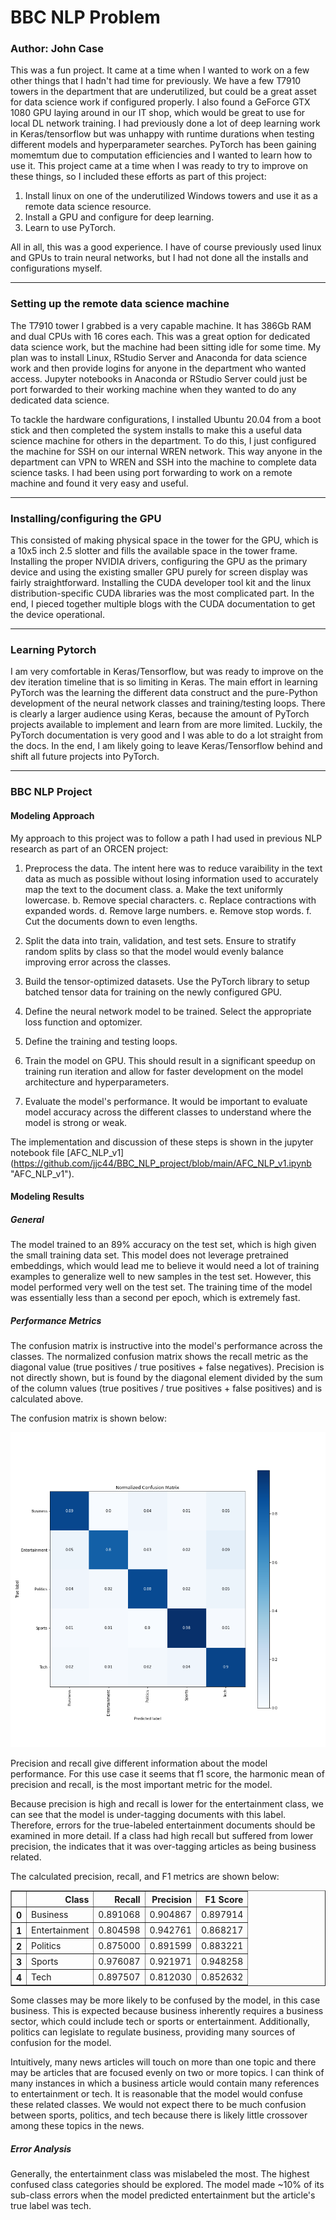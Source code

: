 # BBC NLP Problem

### Author: John Case

This was a fun project.  It came at a time when I wanted to work on a few other things that I hadn't had time for previously.  We have a few T7910 towers in the department that are underutilized, but could be a great asset for data science work if configured properly.  I also found a GeForce GTX 1080 GPU laying around in our IT shop, which would be great to use for local DL network training.  I had previously done a lot of deep learning work in Keras/tensorflow but was unhappy with runtime durations when testing different models and hyperparameter searches.  PyTorch has been gaining momemtum due to computation efficiencies and I wanted to learn how to use it.  This project came at a time when I was ready to try to improve on these things, so I included these efforts as part of this project:

1. Install linux on one of the underutilized Windows towers and use it as a remote data science resource.
2. Install a GPU and configure for deep learning.
3. Learn to use PyTorch.

All in all, this was a good experience.  I have of course previously used linux and GPUs to train neural networks, but I had not done all the installs and configurations myself.   

<hr />

### Setting up the remote data science machine

The T7910 tower I grabbed is a very capable machine.  It has 386Gb RAM and dual CPUs with 16 cores each.  This was a great option for dedicated data science work, but the machine had been sitting idle for some time.  My plan was to install Linux, RStudio Server and Anaconda for data science work and then provide logins for anyone in the department who wanted access.  Jupyter notebooks in Anaconda or RStudio Server could just be port forwarded to their working machine when they wanted to do any dedicated data science. 

To tackle the hardware configurations, I installed Ubuntu 20.04 from a boot stick and then completed the system installs to make this a useful data science machine for others in the department.  To do this, I just configured the machine for SSH on our internal WREN network.  This way anyone in the department can VPN to WREN and SSH into the machine to complete data science tasks. I had been using port forwarding to work on a remote machine and found it very easy and useful. 

<hr />

### Installing/configuring the GPU

This consisted of making physical space in the tower for the GPU, which is a 10x5 inch 2.5 slotter and fills the available space in the tower frame.  Installing the proper NVIDIA drivers, configuring the GPU as the primary device and using the existing smaller GPU purely for screen display was fairly straightforward.  Installing the CUDA developer tool kit and the linux distribution-specific CUDA libraries was the most complicated part.  In the end, I pieced together multiple blogs with the CUDA documentation to get the device operational.  

<hr />

### Learning Pytorch

I am very comfortable in Keras/Tensorflow, but was ready to improve on the dev iteration timeline that is so limiting in Keras.  The main effort in learning PyTorch was the learning the different data construct and the pure-Python development of the neural network classes and training/testing loops.  There is clearly a larger audience using Keras, because the amount of PyTorch projects available to implement and learn from are more limited.  Luckily, the PyTorch documentation is very good and I was able to do a lot straight from the docs. In the end, I am likely going to leave Keras/Tensorflow behind and shift all future projects into PyTorch. 

<hr />

### BBC NLP Project 

#### Modeling Approach

My approach to this project was to follow a path I had used in previous NLP research as part of an ORCEN project:

1. Preprocess the data.  The intent here was to reduce varaibility in the text data as much as possible without losing information used to accurately map the text to the document class. 
	a. Make the text uniformly lowercase.
	b. Remove special characters.
	c. Replace contractions with expanded words.
	d. Remove large numbers.
	e. Remove stop words.
	f. Cut the documents down to even lengths.

2. Split the data into train, validation, and test sets.  Ensure to stratify random splits by class so that the model would evenly balance improving error across the classes.

3. Build the tensor-optimized datasets.  Use the PyTorch library to setup batched tensor data for training on the newly configured GPU.  

4. Define the neural network model to be trained.  Select the appropriate loss function and optomizer.

5. Define the training and testing loops.

6. Train the model on GPU.  This should result in a significant speedup on training run iteration and allow for faster development on the model architecture and hyperparameters. 

7. Evaluate the model's performance.  It would be important to evaluate model accuracy across the different classes to understand where the model is strong or weak.  

The implementation and discussion of these steps is shown in the jupyter notebook file [AFC_NLP_v1] (https://github.com/jjc44/BBC_NLP_project/blob/main/AFC_NLP_v1.ipynb "AFC_NLP_v1").

#### Modeling Results

##### General 

The model trained to an 89% accuracy on the test set, which is high given the small training data set.  This model does not leverage pretrained embeddings, which would lead me to believe it would need a lot of training examples to generalize well to new samples in the test set.  However, this model performed very well on the test set.  The training time of the model was essentially less than a second per epoch, which is extremely fast. 

##### Performance Metrics 

The confusion matrix is instructive into the model's performance across the classes.  The normalized confusion matrix shows the recall metric as the diagonal value (true positives / true positives + false negatives).  Precision is not directly shown, but is found by the diagonal element divided by the sum of the column values (true positives / true positives + false positives) and is calculated above.  

The confusion matrix is shown below:

![Confusion Matrix](/norm_conf_mx.png)


Precision and recall give different information about the model performance. For this use case it seems that f1 score, the harmonic mean of precision and recall, is the most important metric for the model.  

Because precision is high and recall is lower for the entertainment class, we can see that the model is under-tagging documents with this label. Therefore, errors for the true-labeled entertainment documents should be examined in more detail. If a class had high recall but suffered from lower precision, the indicates that it was over-tagging articles as being business related. 

The calculated precision, recall, and F1 metrics are shown below:

<table border="1" class="dataframe">
  <thead>
    <tr style="text-align: right;">
      <th></th>
      <th>Class</th>
      <th>Recall</th>
      <th>Precision</th>
      <th>F1 Score</th>
    </tr>
  </thead>
  <tbody>
    <tr>
      <th>0</th>
      <td>Business</td>
      <td>0.891068</td>
      <td>0.904867</td>
      <td>0.897914</td>
    </tr>
    <tr>
      <th>1</th>
      <td>Entertainment</td>
      <td>0.804598</td>
      <td>0.942761</td>
      <td>0.868217</td>
    </tr>
    <tr>
      <th>2</th>
      <td>Politics</td>
      <td>0.875000</td>
      <td>0.891599</td>
      <td>0.883221</td>
    </tr>
    <tr>
      <th>3</th>
      <td>Sports</td>
      <td>0.976087</td>
      <td>0.921971</td>
      <td>0.948258</td>
    </tr>
    <tr>
      <th>4</th>
      <td>Tech</td>
      <td>0.897507</td>
      <td>0.812030</td>
      <td>0.852632</td>
    </tr>
  </tbody>
</table>

Some classes may be more likely to be confused by the model, in this case business.  This is expected because business inherently requires a business sector, which could include tech or sports or entertainment.  Additionally, politics can legislate to regulate business, providing many sources of confusion for the model. 

Intuitively, many news articles will touch on more than one topic and there may be articles that are focused evenly on two or more topics.  I can think of many instances in which a business article would contain many references to entertainment or tech.  It is reasonable that the model would confuse these related classes.  We would not expect there to be much confusion between sports, politics, and tech because there is likely little crossover among these topics in the news.  

##### Error Analysis

Generally, the entertainment class was mislabeled the most.  The highest confused class categories should be explored.  The model made ~10% of its sub-class errors when the model predicted entertainment but the article's true label was tech.


